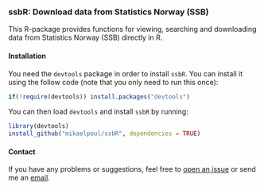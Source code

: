 ### ssbR: Download data from Statistics Norway (SSB)

This R-package provides functions for viewing, searching and downloading data from Statistics Norway (SSB) directly in R.

#### Installation

You need the `devtools` package in order to install `ssbR`. You can install it using the follow code (note that you only need to run this once):

``` R
if(!require(devtools)) install.packages("devtools")
```

You can then load `devtools` and install `ssbR` by running:

``` R
library(devtools)
install_github("mikaelpoul/ssbR", dependencies = TRUE)
```

#### Contact

If you have any problems or suggestions, feel free to [open an issue](https://github.com/mikaelpoul/ssbR/issues/new) or send me an [email](mailto:mikajoh@gmail.com).
